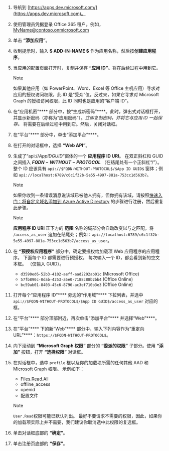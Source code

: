 

1. 导航到 [https://apps.dev.microsoft.com/](https://apps.dev.microsoft.com)。

1. 使用管理员凭据登录 Office 365 租户。例如，MyName@contoso.onmicrosoft.com

1. 单击 **“添加应用”**。

1. 收到提示时，输入 **$ ADD-IN-NAME $** 作为应用名称，然后按**创建应用程序**。

1. 当应用的配置页面打开时，复制并保存 **“应用 ID”**。将在后续过程中用到它。

    > [!NOTE]
    > 如果其他应用（如 PowerPoint、Word、Excel 等 Office 主机应用）寻求对应用的授权访问权限，此 ID 是“受众”值。反过来，如果它寻求对 Microsoft Graph 的授权访问权限，此 ID 同时也是应用的“客户端 ID”。

1. 在“应用机密”**** 部分中，按“生成新密码”****。此时，弹出式对话框打开，并显示新密码（亦称为“应用密码”）。*立即复制密码，并将它与应用 ID 一起保存。* 将需要在后续过程中用到它。然后，关闭对话框。

1. 在“平台”**** 部分中，单击“添加平台”****。

1. 在打开的对话框中，选择 **“Web API”**。

1. 生成了“api://$App ID GUID$”窗体的一个 **应用程序 ID URI**。 在双正斜杠和 GUID 之间插入 **$FQDN-WITHOUT-PROTOCOL$** （在结尾处有一个正斜杠“/”）。 整个 ID 应该具有 `api://$FQDN-WITHOUT-PROTOCOL$/$App ID GUID$` 窗体；例如 `api://localhost:6789/c6c1f32b-5e55-4997-881a-753cc1d563b7`。

    > [!NOTE]
    > 如果你收到一条错误消息说该域已被他人拥有，但你拥有该域，请按照[快速入门：将自定义域名添加到 Azure Active Directory](https://docs.microsoft.com/en-us/azure/active-directory/add-custom-domain) 的步骤进行注册，然后重复此步骤。

    > [!NOTE]
    > **应用程序 ID URI** 正下方的 **范围** 名称的域部分会自动改变以与之匹配，将 `/access_as_user` 追加在结尾处；例如：`api://localhost:6789/c6c1f32b-5e55-4997-881a-753cc1d563b7/access_as_user`。

1. 在 **“预授权应用程序”** 部分中，确定要授权给加载项 Web 应用程序的应用程序。 下面每个 ID 都需要进行预授权。 每次输入一个 ID，都会看到新的空文本框。 （仅输入 GUID）。
    * `d3590ed6-52b3-4102-aeff-aad2292ab01c` (Microsoft Office)
    * `57fb890c-0dab-4253-a5e0-7188c88b2bb4` (Office Online)
    * `bc59ab01-8403-45c6-8796-ac3ef710b3e3` (Office Online)

1. 打开每个“应用程序 ID”**** 旁边的“作用域”**** 下拉列表，并选中 `api://$FQDN-WITHOUT-PROTOCOL$/$App ID GUID$/access_as_user` 对应的框。

1. 在“平台”**** 部分顶部附近，再次单击“添加平台”**** 并选择“Web”****。

1. 在“平台”**** 下的新“Web”**** 部分中，输入下列内容作为“重定向 URL”****：`https://$FQDN-WITHOUT-PROTOCOL$`。

1. 向下滚动到 **“Microsoft Graph 权限”** 部分的 **“委派的权限”** 子部分。使用 **“添加”** 按钮，打开 **“选择权限”** 对话框。

1. 在对话框中，选中 `profile` 框以及你的加载项所需的任何其他 AAD 和 Microsoft Graph 权限。 示例如下：

    * Files.Read.All
    * offline_access
    * openid
    * 配置文件

    > [!NOTE]
    > `User.Read`权限可能已默认列出。 最好不要请求不需要的权限，因此，如果你的加载项实际上并不需要，我们建议你取消选中此权限的复选框。

1. 单击对话框底部的 **“确定”**。

1. 单击注册页底部的 **“保存”**。
